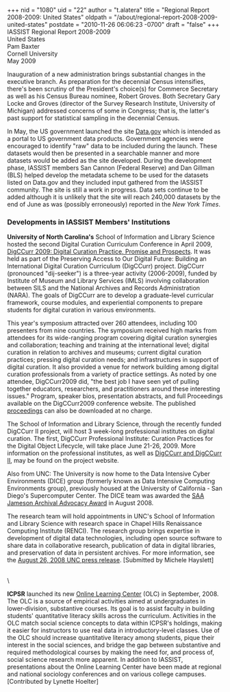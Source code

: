 +++
nid = "1080"
uid = "22"
author = "t.alatera"
title = "Regional Report 2008-2009: United States"
oldpath = "/about/regional-report-2008-2009-united-states"
postdate = "2010-11-26 06:06:23 -0700"
draft = "false"
+++
IASSIST Regional Report 2008-2009\
United States\
Pam Baxter\
Cornell University\
May 2009

Inauguration of a new administration brings substantial changes in the
executive branch. As preparation for the decennial Census intensifies,
there's been scrutiny of the President's choice(s) for Commerce
Secretary as well as his Census Bureau nominee, Robert Groves. Both
Secretary Gary Locke and Groves (director of the Survey Research
Institute, University of Michigan) addressed concerns of some in
Congress; that is, the latter\'s past support for statistical sampling
in the decennial Census.

In May, the US government launched the site
[Data.gov](http://www.data.gov/) which is intended as a portal to US
government data products. Government agencies were encouraged to
identify \"raw\" data to be included during the launch. These datasets
would then be presented in a searchable manner and more datasets would
be added as the site developed. During the development phase, IASSIST
members San Cannon (Federal Reserve) and Dan Gillman (BLS) helped
develop the metadata scheme to be used for the datasets listed on
Data.gov and they included input gathered from the IASSIST community.
The site is still a work in progress. Data sets continue to be added
although it is unlikely that the site will reach 240,000 datasets by the
end of June as was (possibly erroneously) reported in the *New York
Times*.

### Developments in IASSIST Members\' Institutions

**University of North Carolina's** School of Information and Library
Science hosted the second Digital Curation Curriculum Conference in
April 2009, [DigCCurr 2009: Digital Curation Practice, Promise and
Prospects](http://www.ils.unc.edu/digccurr2009/). It was held as part of
the Preserving Access to Our Digital Future: Building an International
Digital Curation Curriculum (DigCCurr) project. DigCCurr (pronounced
\"dij-seeker\") is a three-year activity (2006-2009), funded by
Institute of Museum and Library Services (IMLS) involving collaboration
between SILS and the National Archives and Records Administration
(NARA). The goals of DigCCurr are to develop a graduate-level curricular
framework, course modules, and experiential components to prepare
students for digital curation in various environments.

This year\'s symposium attracted over 260 attendees, including 100
presenters from nine countries. The symposium received high marks from
attendees for its wide-ranging program covering digital curation
synergies and collaboration; teaching and training at the international
level; digital curation in relation to archives and museums; current
digital curation practices; pressing digital curation needs; and
infrastructures in support of digital curation. It also provided a venue
for network building among digital curation professionals from a variety
of practice settings. As noted by one attendee, DigCCurr2009 did, \"the
best job I have seen yet of pulling together educators, researchers, and
practitioners around these interesting issues.\" Program, speaker bios,
presentation abstracts, and full Proceedings available on the
DigCCurr2009 conference website. The published
[proceedings](http://stores.lulu.com/DigCCurr2009) can also be
downloaded at no charge.

The School of Information and Library Science, through the recently
funded DigCCurr II project, will host 3 week-long professional
institutes on digital curation. The first, DigCCurr Professional
Institute: Curation Practices for the Digital Object Lifecycle, will
take place June 21-26, 2009. More information on the professional
institutes, as well as [DigCCurr and DigCCurr
II](http://ils.unc.edu/digccurr/index.html), may be found on the project
website.

Also from UNC: The University is now home to the Data Intensive Cyber
Environments (DICE) group (formerly known as Data Intensive Computing
Environments group), previously housed at the University of California -
San Diego's Supercomputer Center. The DICE team was awarded the [SAA
Jameson Archival Advocacy
Award](http://www.archivists.org/recognition/sanfrancisco2008-awards.asp#jameson)
in August 2008.

The research team will hold appointments in UNC's School of Information
and Library Science with research space in Chapel Hills Renaissance
Computing Institute (RENCI). The research group brings expertise in
development of digital data technologies, including open source software
to share data in collaborative research, publication of data in digital
libraries, and preservation of data in persistent archives. For more
information, see the [August 26, 2008 UNC press
release](http://uncnews.unc.edu/news/campus-and-community/carolina-attracts-world-renowned-large-scale-data-research-team-dice.html).
\[Submitted by Michele Hayslett\]

\
\

**ICPSR** launched its new [Online Learning
Center](http://www.icpsr.umich.edu/olc) (OLC) in September, 2008. The
OLC is a source of empirical activities aimed at undergraduates in
lower-division, substantive courses. Its goal is to assist faculty in
building students' quantitative literacy skills across the curriculum.
Activities in the OLC match social science concepts to data within
ICPSR's holdings, making it easier for instructors to use real data in
introductory-level classes. Use of the OLC should increase quantitative
literacy among students, pique their interest in the social sciences,
and bridge the gap between substantive and required methodological
courses by making the need for, and process of, social science research
more apparent. In addition to IASSIST, presentations about the Online
Learning Center have been made at regional and national sociology
conferences and on various college campuses. \[Contributed by Lynette
Hoelter\]
